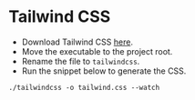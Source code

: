 # Tailwind CSS

- Download Tailwind CSS [here](https://github.com/tailwindlabs/tailwindcss/releases/tag/v4.0.6).
- Move the executable to the project root.
- Rename the file to `tailwindcss`.
- Run the snippet below to generate the CSS.

```
./tailwindcss -o tailwind.css --watch
```
